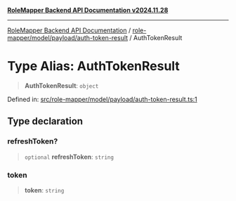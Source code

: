 [**RoleMapper Backend API Documentation v2024.11.28**](../../../../../README.md)

***

[RoleMapper Backend API Documentation](../../../../../modules.md) / [role-mapper/model/payload/auth-token-result](../README.md) / AuthTokenResult

# Type Alias: AuthTokenResult

> **AuthTokenResult**: `object`

Defined in: [src/role-mapper/model/payload/auth-token-result.ts:1](https://github.com/FlowCraft-AG/RoleMapper/blob/5b9ee56819f4990f54c16dcad37384ac73c1551c/backend/src/role-mapper/model/payload/auth-token-result.ts#L1)

## Type declaration

### refreshToken?

> `optional` **refreshToken**: `string`

### token

> **token**: `string`
